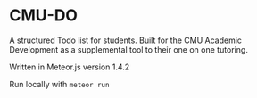 # CMU-DO
A structured Todo list for students. Built for the CMU Academic Development as a supplemental tool to their one on one tutoring.

Written in Meteor.js version 1.4.2

Run locally with `meteor run`
